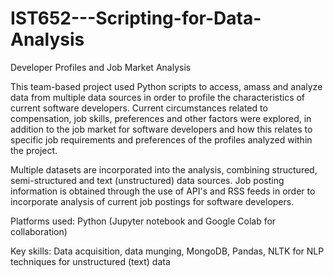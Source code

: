 # IST652---Scripting-for-Data-Analysis
Developer Profiles and Job Market Analysis

This team-based project used Python scripts to access, amass and analyze data from multiple data sources in order to profile the characteristics of current software developers. Current circumstances related to compensation, job skills, preferences and other factors were explored, in addition to the job market for software developers and how this relates to specific job requirements and preferences of the profiles analyzed within the project.

Multiple datasets are incorporated into the analysis, combining structured, semi-structured and text (unstructured) data sources. Job posting information is 
obtained through the use of API's and RSS feeds in order to incorporate analysis of current job postings for software developers. 

Platforms used: Python (Jupyter notebook and Google Colab for collaboration)

Key skills: Data acquisition, data munging, MongoDB, Pandas, NLTK for NLP techniques for unstructured (text) data
